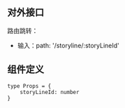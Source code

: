 ## 对外接口

路由跳转：

- 输入：path: '/storyline/:storyLineId'

## 组件定义

```vue
type Props = {
    storyLineId: number
}
```